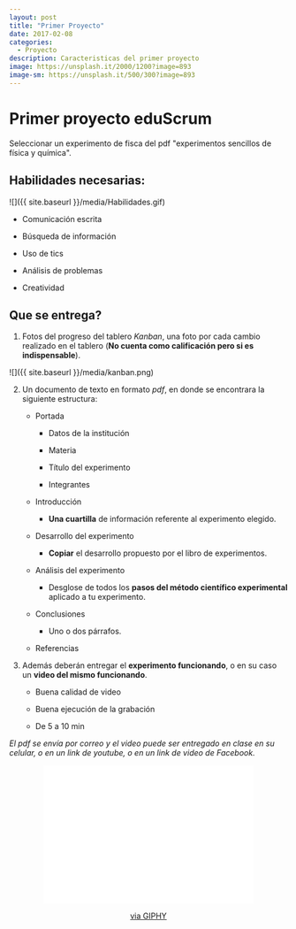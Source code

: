 ```yaml
---
layout: post
title: "Primer Proyecto"
date: 2017-02-08
categories:
  - Proyecto
description: Caracteristicas del primer proyecto
image: https://unsplash.it/2000/1200?image=893
image-sm: https://unsplash.it/500/300?image=893
---
```


Primer proyecto eduScrum
========================

Seleccionar un experimento de fisca del pdf "experimentos sencillos de física y
química".

Habilidades necesarias:
-----------------------

![]({{ site.baseurl }}/media/Habilidades.gif)


-   Comunicación escrita

-   Búsqueda de información

-   Uso de tics

-   Análisis de problemas

-   Creatividad



Que se entrega?
---------------

1.  Fotos del progreso del tablero *Kanban*, una foto por cada cambio realizado
    en el tablero (**No cuenta como calificación pero si es indispensable**).

![]({{ site.baseurl }}/media/kanban.png)


2.  Un documento de texto en formato *pdf*, en donde se encontrara la siguiente
    estructura:

    -   Portada

        -   Datos de la institución

        -   Materia

        -   Título del experimento

        -   Integrantes

    -   Introducción

        -   **Una cuartilla** de información referente al experimento elegido.

    -   Desarrollo del experimento

        -   **Copiar** el desarrollo propuesto por el libro de experimentos.

    -   Análisis del experimento

        -   Desglose de todos los **pasos del método científico experimental**
            aplicado a tu experimento.

    -   Conclusiones

        -   Uno o dos párrafos.

    -   Referencias

3.  Además deberán entregar el **experimento funcionando**, o en su caso un
    **video del mismo funcionando**.

    -   Buena calidad de video

    -   Buena ejecución de la grabación

    -   De 5 a 10 min

*El pdf se envía por correo y el video puede ser entregado en clase en su
celular, o en un link de youtube, o en un link de video de Facebook.*

<center>
<iframe src="//giphy.com/embed/A4mD1kXyChBgQ?html5=true" width="380" height="250" frameBorder="0" class="giphy-embed" allowFullScreen></iframe><p><a href="http://giphy.com/gifs/fail-beer-truck-A4mD1kXyChBgQ">via GIPHY</a></p>
</center>